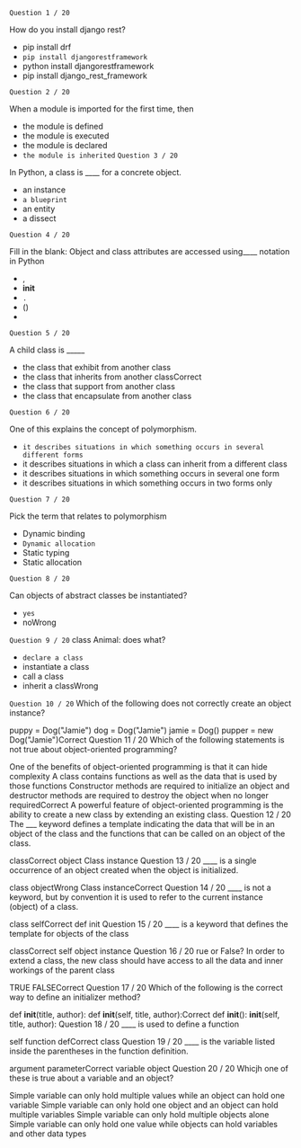 `Question 1 / 20`

How do you install django rest?

+ pip install drf
+ `pip install djangorestframework`
+ python install djangorestframework
+ pip install django_rest_framework

`Question 2 / 20`

When a module is imported for the first time, then

+ the module is defined
+ the module is executed
+ the module is declared
+ `the module is inherited`
`Question 3 / 20`

In Python, a class is ____ for a concrete object.

+ an instance
+ `a blueprint`
+ an entity
+ a dissect

`Question 4 / 20`

Fill in the blank: Object and class attributes are accessed using____ notation in Python
+ ,
+ __init__
+ `.`
+ ()
+ 
`Question 5 / 20`

A child class is _____

+ the class that exhibit from another class
+ the class that inherits from another classCorrect
+ the class that support from another class
+ the class that encapsulate from another class

`Question 6 / 20`

One of this explains the concept of polymorphism.

+ `it describes situations in which something occurs in several different forms`
+ it describes situations in which a class can inherit from a different class
+ it describes situations in which something occurs in several one form
+ it describes situations in which something occurs in two forms only

`Question 7 / 20`

Pick the term that relates to polymorphism

+ Dynamic binding
+ `Dynamic allocation`
+ Static typing
+ Static allocation

`Question 8 / 20`

Can objects of abstract classes be instantiated?

+ `yes`
+ noWrong

`Question 9 / 20`
class Animal: does what?

+ `declare a class`
+ instantiate a class
+ call a class
+ inherit a classWrong

`Question 10 / 20`
Which of the following does not correctly create an object instance?

puppy = Dog("Jamie")
dog = Dog("Jamie")
jamie = Dog()
pupper = new Dog("Jamie")Correct
Question 11 / 20
Which of the following statements is not true about object-oriented programming?

One of the benefits of object-oriented programming is that it can hide complexity
A class contains functions as well as the data that is used by those functions
Constructor methods are required to initialize an object and destructor methods are required to destroy the object when no longer requiredCorrect
A powerful feature of object-oriented programming is the ability to create a new class by extending an existing class.
Question 12 / 20
The ___ keyword defines a template indicating the data that will be in an object of the class and the functions that can be called on an object of the class.

classCorrect
object
Class
instance
Question 13 / 20
____ is a single occurrence of an object created when the object is initialized.

class
objectWrong
Class
instanceCorrect
Question 14 / 20
____ is not a keyword, but by convention it is used to refer to the current instance (object) of a class.

class
selfCorrect
def
init
Question 15 / 20
____ is a keyword that defines the template for objects of the class

classCorrect
self
object
instance
Question 16 / 20
rue or False? In order to extend a class, the new class should have access to all the data and inner workings of the parent class

TRUE
FALSECorrect
Question 17 / 20
Which of the following is the correct way to define an initializer method?

def __init__(title, author):
def __init__(self, title, author):Correct
def __init__():
__init__(self, title, author):
Question 18 / 20
____ is used to define a function

self
function
defCorrect
class
Question 19 / 20
____ is the variable listed inside the parentheses in the function definition.

argument
parameterCorrect
variable
object
Question 20 / 20
Whicjh one of these is true about a variable and an object?

Simple variable can only hold multiple values while an object can hold one variable
Simple variable can only hold one object and an object can hold multiple variables
Simple variable can only hold multiple objects alone
Simple variable can only hold one value while objects can hold variables and other data types
